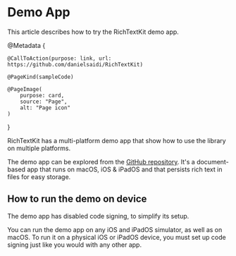 # Demo App

This article describes how to try the RichTextKit demo app.

@Metadata {
    
    @CallToAction(purpose: link, url: https://github.com/danielsaidi/RichTextKit)
    
    @PageKind(sampleCode)
    
    @PageImage(
        purpose: card,
        source: "Page",
        alt: "Page icon"
    )
}

RichTextKit has a multi-platform demo app that show how to use the library on multiple platforms.

The demo app can be explored from the [GitHub repository][GitHub]. It's a document-based app that runs on macOS, iOS & iPadOS and that persists rich text in files for easy storage.



## How to run the demo on device

The demo app has disabled code signing, to simplify its setup. 

You can run the demo app on any iOS and iPadOS simulator, as well as on macOS. To run it on a physical iOS or iPadOS device, you must set up code signing just like you would with any other app.



[GitHub]: https://github.com/danielsaidi/RichTextKit
